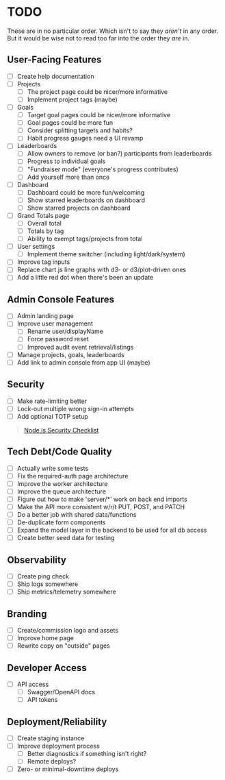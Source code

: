 # TODO

These are in no particular order. Which isn't to say they _aren't_ in any order. But it would be wise not to read too far into the order they _are_ in.

## User-Facing Features
- [ ] Create help documentation
- [ ] Projects
  - [ ] The project page could be nicer/more informative
  - [ ] Implement project tags (maybe)
- [ ] Goals
  - [ ] Target goal pages could be nicer/more informative
  - [ ] Goal pages could be more fun
  - [ ] Consider splitting targets and habits?
  - [ ] Habit progress gauges need a UI revamp
- [ ] Leaderboards
  - [ ] Allow owners to remove (or ban?) participants from leaderboards
  - [ ] Progress to individual goals
  - [ ] "Fundraiser mode" (everyone's progress contributes)
  - [ ] Add yourself more than once
- [ ] Dashboard
  - [ ] Dashboard could be more fun/welcoming
  - [ ] Show starred leaderboards on dashboard
  - [ ] Show starred projects on dashboard
- [ ] Grand Totals page
  - [ ] Overall total
  - [ ] Totals by tag
  - [ ] Ability to exempt tags/projects from total
- [ ] User settings
  - [ ] Implement theme switcher (including light/dark/system)
- [ ] Improve tag inputs
- [ ] Replace chart.js line graphs with d3- or d3/plot-driven ones
- [ ] Add a little red dot when there's been an update

## Admin Console Features
- [ ] Admin landing page
- [ ] Improve user management
  - [ ] Rename user/displayName
  - [ ] Force password reset
  - [ ] Improved audit event retrieval/listings
- [ ] Manage projects, goals, leaderboards
- [ ] Add link to admin console from app UI (maybe)

## Security
- [ ] Make rate-limiting better
- [ ] Lock-out multiple wrong sign-in attempts
- [ ] Add optional TOTP setup

> [Node.js Security Checklist](https://blog.risingstack.com/node-js-security-checklist/)

## Tech Debt/Code Quality
- [ ] Actually write some tests
- [ ] Fix the required-auth page architecture
- [ ] Improve the worker architecture
- [ ] Improve the queue architecture
- [ ] Figure out how to make 'server/*' work on back end imports
- [ ] Make the API more consistent w/r/t PUT, POST, and PATCH
- [ ] Do a better job with shared data/functions
- [ ] De-duplicate form components
- [ ] Expand the model layer in the backend to be used for all db access
- [ ] Create better seed data for testing

## Observability
- [ ] Create ping check
- [ ] Ship logs somewhere
- [ ] Ship metrics/telemetry somewhere

## Branding
- [ ] Create/commission logo and assets
- [ ] Improve home page
- [ ] Rewrite copy on "outside" pages

## Developer Access
- [ ] API access
  - [ ] Swagger/OpenAPI docs
  - [ ] API tokens

## Deployment/Reliability
- [ ] Create staging instance
- [ ] Improve deployment process
  - [ ] Better diagnostics if something isn't right?
  - [ ] Remote deploys?
- [ ] Zero- or minimal-downtime deploys
